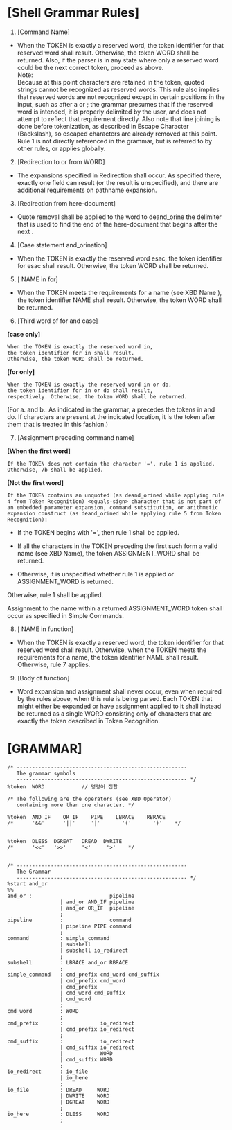 
# [Shell Grammar Rules]
1. [Command Name]   

- When the TOKEN is exactly a reserved word, the token identifier for that reserved word shall result. Otherwise, the token WORD shall be returned. Also, if the parser is in any state where only a reserved word could be the next correct token, proceed as above.   
Note:   
Because at this point <quotation-mark> characters are retained in the token, quoted strings cannot be recognized as reserved words. This rule also implies that reserved words are not recognized except in certain positions in the input, such as after a <newline> or <semicolon>; the grammar presumes that if the reserved word is intended, it is properly delimited by the user, and does not attempt to reflect that requirement directly. Also note that line joining is done before tokenization, as described in Escape Character (Backslash), so escaped <newline> characters are already removed at this point.
Rule 1 is not directly referenced in the grammar, but is referred to by other rules, or applies globally.   

2. [Redirection to or from WORD]   

- The expansions specified in Redirection shall occur. As specified there, exactly one field can result (or the result is unspecified), and there are additional requirements on pathname expansion.   

3. [Redirection from here-document]   

- Quote removal shall be applied to the word to deand_orine the delimiter that is used to find the end of the here-document that begins after the next <newline>.   

4. [Case statement and_orination]   

- When the TOKEN is exactly the reserved word esac, the token identifier for esac shall result. Otherwise, the token WORD shall be returned.   

5. [ NAME in for]   

- When the TOKEN meets the requirements for a name (see XBD Name ), the token identifier NAME shall result. Otherwise, the token WORD shall be returned.   

6. [Third word of for and case]   

**[case only]**   

	When the TOKEN is exactly the reserved word in,    
	the token identifier for in shall result.    
	Otherwise, the token WORD shall be returned.      

**[for only]**      

	When the TOKEN is exactly the reserved word in or do,   
	the token identifier for in or do shall result,   
	respectively. Otherwise, the token WORD shall be returned.      


(For a. and b.: As indicated in the grammar, a precedes the tokens in and do. If <newline> characters are present at the indicated location, it is the token after them that is treated in this fashion.)   

7. [Assignment preceding command name]   

**[When the first word]**   

	If the TOKEN does not contain the character '=', rule 1 is applied. Otherwise, 7b shall be applied.   

**[Not the first word]**   

	If the TOKEN contains an unquoted (as deand_orined while applying rule 4 from Token Recognition) <equals-sign> character that is not part of an embedded parameter expansion, command substitution, or arithmetic expansion construct (as deand_orined while applying rule 5 from Token Recognition):   

- If the TOKEN begins with '=', then rule 1 shall be applied.   

- If all the characters in the TOKEN preceding the first 	such <equals-sign> form a valid name (see XBD Name), the token ASSIGNMENT_WORD shall be returned.   

- Otherwise, it is unspecified whether rule 1 is applied or ASSIGNMENT_WORD is returned.   

Otherwise, rule 1 shall be applied.   

Assignment to the name within a returned ASSIGNMENT_WORD token shall occur as specified in Simple Commands.   

8. [ NAME in function]   

- When the TOKEN is exactly a reserved word, the token identifier for that reserved word shall result. Otherwise, when the TOKEN meets the requirements for a name, the token identifier NAME shall result. Otherwise, rule 7 applies.   

9. [Body of function]   

- Word expansion and assignment shall never occur, even when required by the rules above, when this rule is being parsed. Each TOKEN that might either be expanded or have assignment applied to it shall instead be returned as a single WORD consisting only of characters that are exactly the token described in Token Recognition.   

# [GRAMMAR]

```bison
/* -------------------------------------------------------
   The grammar symbols
   ------------------------------------------------------- */
%token  WORD			// 명령어 집합

/* The following are the operators (see XBD Operator)
   containing more than one character. */

%token  AND_IF    OR_IF    PIPE    LBRACE    RBRACE
/*      '&&'      '||'     '|'       '('       ')'    */


%token  DLESS  DGREAT   DREAD  DWRITE   
/*      '<<'   '>>'     '<'     '>'    */


/* -------------------------------------------------------
   The Grammar
   ------------------------------------------------------- */
%start and_or
%%
and_or :               		     pipeline
                 | and_or AND_IF pipeline
                 | and_or OR_IF  pipeline
                 ;
pipeline         :               command
                 | pipeline PIPE command
				 ;
command          : simple_command
                 | subshell
				 | subshell io_redirect
                 ;
subshell         : LBRACE and_or RBRACE
                 ;
simple_command   : cmd_prefix cmd_word cmd_suffix
                 | cmd_prefix cmd_word
                 | cmd_prefix
                 | cmd_word cmd_suffix
                 | cmd_word
                 ;
cmd_word		 : WORD
				 ;
cmd_prefix       :            io_redirect
                 | cmd_prefix io_redirect
                 ;
cmd_suffix       :            io_redirect
                 | cmd_suffix io_redirect
                 |            WORD
                 | cmd_suffix WORD
                 ;
io_redirect      : io_file
                 | io_here
                 ;
io_file          : DREAD     WORD
                 | DWRITE    WORD
                 | DGREAT    WORD
                 ;
io_here          : DLESS     WORD
                 ;
```
